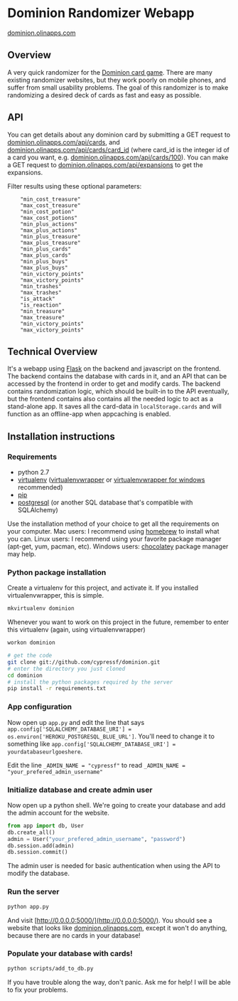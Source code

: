 Dominion Randomizer Webapp
==========================
[dominion.olinapps.com](http://dominion.olinapps.com/)

Overview
--------
A very quick randomizer for the [Dominion card game](http://www.riograndegames.com/games.html?id=278). There are many existing randomizer websites, but they work poorly on mobile phones, and suffer from small usability problems. The goal of this randomizer is to make randomizing a desired deck of cards as fast and easy as possible.

API
---
You can get details about any dominion card by submitting a GET request to [dominion.olinapps.com/api/cards](http://dominion.olinapps.com/api/cards), and [dominion.olinapps.com/api/cards/card_id](http://dominion.olinapps.com/api/cards/1) (where card_id is the integer id of a card you want, e.g. [dominion.olinapps.com/api/cards/100](http://dominion.olinapps.com/api/cards/100)). You can make a GET request to [dominion.olinapps.com/api/expansions](http://dominion.olinapps.com/api/expansions) to get the expansions.

Filter results using these optional parameters:

```
    "min_cost_treasure"
    "max_cost_treasure"
    "min_cost_potion"
    "max_cost_potions"
    "min_plus_actions"
    "max_plus_actions"
    "min_plus_treasure"
    "max_plus_treasure"
    "min_plus_cards"
    "max_plus_cards"
    "min_plus_buys"
    "max_plus_buys"
    "min_victory_points"
    "max_victory_points"
    "min_trashes"
    "max_trashes"
    "is_attack"
    "is_reaction"
    "min_treasure"
    "max_treasure"
    "min_victory_points"
    "max_victory_points"
```


Technical Overview
------------------
It's a webapp using [Flask](http://flask.pocoo.org/) on the backend and javascript on the frontend. The backend contains the database with cards in it, and an API that can be accessed by the frontend in order to get and modify cards. The backend contains randomization logic, which should be built-in to the API eventually, but the frontend contains also contains all the needed logic to act as a stand-alone app. It saves all the card-data in `localStorage.cards` and will function as an offline-app when appcaching is enabled.

Installation instructions
-------------------------

### Requirements
*   python 2.7
*   [virtualenv](http://pypi.python.org/pypi/virtualenv) ([virtualenvwrapper](http://virtualenvwrapper.readthedocs.org/en/latest/) or [virtualenvwrapper for windows](https://github.com/davidmarble/virtualenvwrapper-win) recommended)
*   [pip](http://www.pip-installer.org/en/latest/installing.html)
*   [postgresql](http://www.postgresql.org/download/) (or another SQL database that's compatible with SQLAlchemy)


Use the installation method of your choice to get all the requirements on your computer. Mac users: I recommend using [homebrew](http://mxcl.github.com/homebrew/) to install what you can. Linux users: I recommend using your favorite package manager (apt-get, yum, pacman, etc). Windows users: [chocolatey](http://chocolatey.org/) package manager may help.


### Python package installation

Create a virtualenv for this project, and activate it. If you installed virtualenvwrapper, this is simple.

```bash
mkvirtualenv dominion
```

Whenever you want to work on this project in the future, remember to enter this virtualenv (again, using virtualenvwrapper)
```bash
workon dominion
```

```bash
# get the code
git clone git://github.com/cypressf/dominion.git
# enter the directory you just cloned
cd dominion
# install the python packages required by the server
pip install -r requirements.txt
```


### App configuration
Now open up `app.py` and edit the line that says `app.config['SQLALCHEMY_DATABASE_URI'] = os.environ['HEROKU_POSTGRESQL_BLUE_URL']`. You'll need to change it to something like `app.config['SQLALCHEMY_DATABASE_URI'] = yourdatabaseurlgoeshere`.

Edit the line `_ADMIN_NAME = "cypressf"` to read `_ADMIN_NAME = "your_prefered_admin_username"`

### Initialize database and create admin user
Now open up a python shell. We're going to create your database and add the admin account for the website.
```python
from app import db, User
db.create_all()
admin = User("your_prefered_admin_username", "password")
db.session.add(admin)
db.session.commit()
```

The admin user is needed for basic authentication when using the API to modify the database.

### Run the server
```bash
python app.py
````
And visit [http://0.0.0.0:5000/](http://0.0.0.0:5000/). You should see a website that looks like [dominion.olinapps.com](http://dominion.olinapps.com), except it won't do anything, because there are no cards in your database!

### Populate your database with cards!
```bash
python scripts/add_to_db.py
````



If you have trouble along the way, don't panic. Ask me for help! I will be able to fix your problems.

